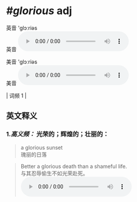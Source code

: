 # ***\#glorious*** adj
英音 'ɡlɔːriəs  
英音
<audio src="./media/glorious-B.aac" controls="controls"></audio>

美音 'ɡlɔːriəs  
美音
<audio src="./media/glorious.aac" controls="controls"></audio>



| 词频 1 |  

英文释义
---
### 1.*高义频：* **光荣的；辉煌的；壮丽的：**  

 > a glorious sunset  
 > 瑰丽的日落    

 > Better a glorious death than a shameful life.  
 > 与其忍辱偷生不如光荣赴死。    
<audio src="./media/glorious-1.aac" controls="controls"></audio>


